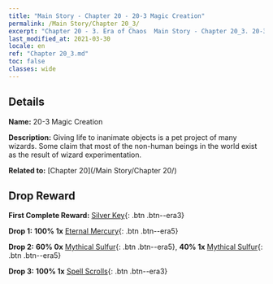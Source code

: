 ```yaml
---
title: "Main Story - Chapter 20 - 20-3 Magic Creation"
permalink: /Main Story/Chapter 20_3/
excerpt: "Chapter 20 - 3. Era of Chaos  Main Story - Chapter 20_3. 20-3 Magic Creation"
last_modified_at: 2021-03-30
locale: en
ref: "Chapter 20_3.md"
toc: false
classes: wide
---
```


## Details

 **Name:** 20-3 Magic Creation

 **Description:** Giving life to inanimate objects is a pet project of many wizards. Some claim that most of the non-human beings in the world exist as the result of wizard experimentation.

 **Related to:** [Chapter 20](/Main Story/Chapter 20/)

## Drop Reward

 **First Complete Reward:** [Silver Key](/Items/con_693/){: .btn .btn--era3}

 **Drop 1:** **100% 1x** [Eternal Mercury](/Items/mat_70/){: .btn .btn--era5}

 **Drop 2:** **60% 0x** [Mythical Sulfur](/Items/mat_64/){: .btn .btn--era5}, **40% 1x** [Mythical Sulfur](/Items/mat_64/){: .btn .btn--era5}

 **Drop 3:** **100% 1x** [Spell Scrolls](/Items/con_694/){: .btn .btn--era3}

